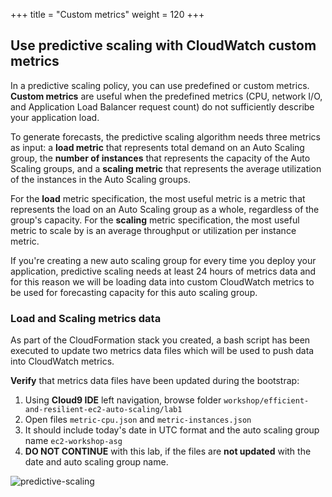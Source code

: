 +++
title = "Custom metrics"
weight = 120
+++


## Use predictive scaling with CloudWatch custom metrics

In a predictive scaling policy, you can use predefined or custom metrics. **Custom metrics** are useful when the predefined metrics (CPU, network I/O, and Application Load Balancer request count) do not sufficiently describe your application load.

To generate forecasts, the predictive scaling algorithm needs three metrics as input: a **load metric** that represents total demand on an Auto Scaling group, the **number of instances** that represents the capacity of the Auto Scaling groups, and a **scaling metric** that represents the average utilization of the instances in the Auto Scaling groups.

For the **load** metric specification, the most useful metric is a metric that represents the load on an Auto Scaling group as a whole, regardless of the group's capacity. For the **scaling** metric specification, the most useful metric to scale by is an average throughput or utilization per instance metric.

If you're creating a new auto scaling group for every time you deploy your application, predictive scaling needs at least 24 hours of metrics data and for this reason we will be loading data into custom CloudWatch metrics to be used for forecasting capacity for this auto scaling group.

### **Load** and **Scaling** metrics data

As part of the CloudFormation stack you created, a bash script has been executed to update two metrics data files which will be used to push data into CloudWatch metrics.

**Verify** that metrics data files have been updated during the bootstrap:

1. Using **Cloud9 IDE** left navigation, browse folder `workshop/efficient-and-resilient-ec2-auto-scaling/lab1`
2. Open files `metric-cpu.json` and `metric-instances.json`
3. It should include today's date in UTC format and the auto scaling group name `ec2-workshop-asg`
4. **DO NOT CONTINUE** with this lab, if the files are **not updated** with the date and auto scaling group name.

![predictive-scaling](/images/efficient-and-resilient-ec2-auto-scaling/metrics-files.png)
